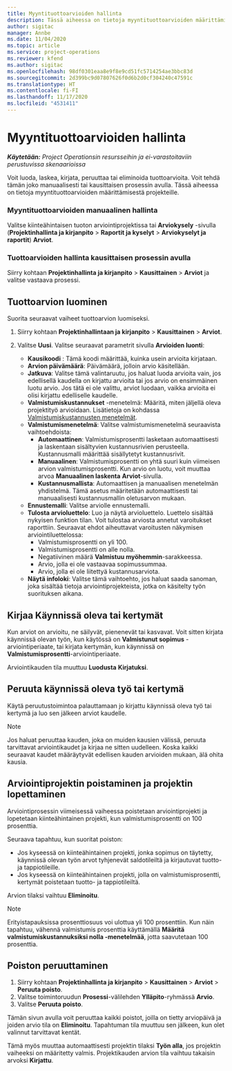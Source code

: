 ```yaml
---
title: Myyntituottoarvioiden hallinta
description: Tässä aiheessa on tietoja myyntituottoarvioiden määrittämisestä projekteille.
author: sigitac
manager: Annbe
ms.date: 11/04/2020
ms.topic: article
ms.service: project-operations
ms.reviewer: kfend
ms.author: sigitac
ms.openlocfilehash: 98df0301eaa8e9f8e9cd51fc5714254ae3bbc83d
ms.sourcegitcommit: 2d399bc9d07807626f0d6b2d0cf304240c47591c
ms.translationtype: HT
ms.contentlocale: fi-FI
ms.lasthandoff: 11/17/2020
ms.locfileid: "4531411"
---
```

# <a name="manage-revenue-estimates"></a>Myyntituottoarvioiden hallinta

_**Käytetään:** Project Operationsin resursseihin ja ei-varastoitaviin perustuvissa skenaarioissa_

Voit luoda, laskea, kirjata, peruuttaa tai eliminoida tuottoarvioita. Voit tehdä tämän joko manuaalisesti tai kausittaisen prosessin avulla. Tässä aiheessa on tietoja myyntituottoarvioiden määrittämisestä projekteille.

### <a name="manage-revenue-estimates-manually"></a>Myyntituottoarvioiden manuaalinen hallinta

Valitse kiinteähintaisen tuoton arviointiprojektissa tai **Arviokysely** -sivulla (**Projektinhallinta ja kirjanpito** > **Raportit ja kyselyt** > **Arviokyselyt ja raportit**) **Arviot**.

### <a name="manage-revenue-estimates-using-a-periodic-process"></a>Tuottoarvioiden hallinta kausittaisen prosessin avulla

Siirry kohtaan **Projektinhallinta ja kirjanpito** > **Kausittainen** > **Arviot** ja valitse vastaava prosessi.

## <a name="create-a-revenue-estimate"></a>Tuottoarvion luominen

Suorita seuraavat vaiheet tuottoarvion luomiseksi. 

1. Siirry kohtaan **Projektinhallintaan ja kirjanpito** > **Kausittainen** > **Arviot**.
2. Valitse **Uusi**. Valitse seuraavat parametrit sivulla **Arvioiden luonti**:

   - **Kausikoodi** : Tämä koodi määrittää, kuinka usein arvioita kirjataan.
   - **Arvion päivämäärä**: Päivämäärä, jolloin arvio käsitellään.
   - **Jatkuva**: Valitse tämä valintaruutu, jos haluat luoda arvioita vain, jos edellisellä kaudella on kirjattu arvioita tai jos arvio on ensimmäinen luotu arvio. Jos tätä ei ole valittu, arviot luodaan, vaikka arvioita ei olisi kirjattu edelliselle kaudelle.
   - **Valmistumiskustannukset** -menetelmä: Määritä, miten jäljellä oleva projektityö arvioidaan. Lisätietoja on kohdassa [Valmistumiskustannusten menetelmät](cost-complete-methods.md).
   - **Valmistumismenetelmä**: Valitse valmistumismenetelmä seuraavista vaihtoehdoista:
     - **Automaattinen**: Valmistumisprosentti lasketaan automaattisesti ja laskentaan sisältyvien kustannusrivien perusteella. Kustannusmalli määrittää sisällytetyt kustannusrivit.
     - **Manuaalinen**: Valmistumisprosentti on yhtä suuri kuin viimeisen arvion valmistumisprosentti. Kun arvio on luotu, voit muuttaa arvoa **Manuaalinen laskenta** **Arviot**-sivulla.
     - **Kustannusmallista**: Automaattisen ja manuaalisen menetelmän yhdistelmä. Tämä asetus määritetään automaattisesti tai manuaalisesti kustannusmallin oletusarvon mukaan.
   - **Ennustemalli**: Valitse arviolle ennustemalli.
   - **Tulosta arvioluettelo**: Luo ja näytä arvioluettelo. Luettelo sisältää nykyisen funktion tilan. Voit tulostaa arviosta annetut varoitukset raporttiin. Seuraavat ehdot aiheuttavat varoitusten näkymisen arviointiluettelossa:
     - Valmistumisprosentti on yli 100.
     - Valmistumisprosentti on alle nolla.
     - Negatiivinen määrä **Valmistuu myöhemmin**-sarakkeessa.
     - Arvio, jolla ei ole vastaavaa sopimussummaa.
     - Arvio, jolla ei ole liitettyä kustannusarviota.
   - **Näytä infoloki**: Valitse tämä vaihtoehto, jos haluat saada sanoman, joka sisältää tietoja arviointiprojekteista, jotka on käsitelty työn suorituksen aikana.


## <a name="post-wip-or-accruals"></a>Kirjaa Käynnissä oleva tai kertymät

Kun arviot on arvioitu, ne säilyvät, pienenevät tai kasvavat. Voit sitten kirjata käynnissä olevan työn, kun käytössä on **Valmistunut sopimus** -arviointiperiaate, tai kirjata kertymän, kun käynnissä on **Valmistumisprosentti**-arviointiperiaate.
  
Arviointikauden tila muuttuu **Luodusta** **Kirjatuksi**.

## <a name="reverse-wip-or-accruals"></a>Peruuta käynnissä oleva työ tai kertymä

Käytä peruutustoimintoa palauttamaan jo kirjattu käynnissä oleva työ tai kertymä ja luo sen jälkeen arviot kaudelle.

> [!NOTE]
> Jos haluat peruuttaa kauden, joka on muiden kausien välissä, peruuta tarvittavat arviointikaudet ja kirjaa ne sitten uudelleen. Koska kaikki seuraavat kaudet määräytyvät edellisen kauden arvioiden mukaan, älä ohita kausia.

## <a name="eliminate-the-estimate-project-and-finish-the-project"></a>Arviointiprojektin poistaminen ja projektin lopettaminen

Arviointiprosessin viimeisessä vaiheessa poistetaan arviointiprojekti ja lopetetaan kiinteähintainen projekti, kun valmistumisprosentti on 100 prosenttia.

Seuraava tapahtuu, kun suoritat poiston:

- Jos kyseessä on kiinteähintainen projekti, jonka sopimus on täytetty, käynnissä olevan työn arvot tyhjenevät saldotileiltä ja kirjautuvat tuotto- ja tappiotileille.
- Jos kyseessä on kiinteähintainen projekti, jolla on valmistumisprosentti, kertymät poistetaan tuotto- ja tappiotileiltä.

Arvion tilaksi vaihtuu **Eliminoitu**.

> [!NOTE]
> Erityistapauksissa prosenttiosuus voi ulottua yli 100 prosenttiin. Kun näin tapahtuu, vähennä valmistumis prosenttia käyttämällä **Määritä valmistumiskustannuksiksi nolla -menetelmää**, jotta saavutetaan 100 prosenttia.

## <a name="reverse-elimination"></a>Poiston peruuttaminen

1. Siirry kohtaan **Projektinhallinta ja kirjanpito** > **Kausittainen** > **Arviot** > **Peruuta poisto**. 
2. Valitse toimintoruudun **Prosessi**-välilehden **Ylläpito**-ryhmässä **Arvio**. 
3. Valitse **Peruuta poisto**.

Tämän sivun avulla voit peruuttaa kaikki poistot, joilla on tietty arviopäivä ja joiden arvio tila on **Eliminoitu**. Tapahtuman tila muuttuu sen jälkeen, kun olet valinnut tarvittavat kentät.

Tämä myös muuttaa automaattisesti projektin tilaksi **Työn alla**, jos projektin vaiheeksi on määritetty valmis. Projektikauden arvion tila vaihtuu takaisin arvoksi **Kirjattu**.
